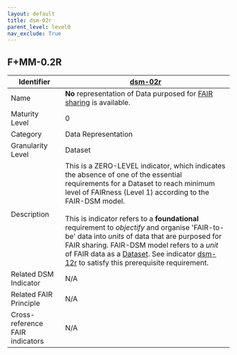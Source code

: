 ```yaml
---
layout: default
title: dsm-02r
parent_level: level0
nav_exclude: True
---
```


## F+MM-0.2R

| Identifier | [dsm-02r](https://github.com/FAIRplus/Data-Maturity/blob/master/docs/_indicators/dsm-02r.md) |
| --------- | ----------|
| Name | **No** representation of Data purposed for [FAIR sharing](https://fairplus.github.io/Data-Maturity/docs/Glossary/#fair-sharing) is available. |
| Maturity Level | 0 |
| Category | Data Representation|
| Granularity Level | Dataset |
| Description | This is a ZERO-LEVEL indicator, which indicates the absence of one of the essential requirements for a Dataset to reach minimum level of FAIRness (Level 1) according to the FAIR-DSM model. <br><br> This is indicator refers to a **foundational** requirement to *objectify* and organise 'FAIR-to-be' data into *units* of data that are purposed for FAIR sharing. FAIR-DSM model refers to a *unit* of FAIR data as a [Dataset](https://fairplus.github.io/Data-Maturity/docs/Glossary/#dataset). See indicator [dsm-12r](https://fairplus.github.io/Data-Maturity/docs/Indicators/#dsm-12r) to satisfy this prerequisite requirement. |
| Related DSM Indicator| N/A |
| Related FAIR Principle | N/A |
| Cross-reference FAIR indicators | N/A |
